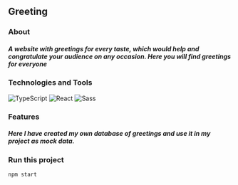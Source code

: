 ## Greeting

### About
##### *A website with greetings for every taste, which would help and congratulate your audience on any occasion. Here you will find greetings for everyone*

### Technologies and Tools
![TypeScript](https://img.shields.io/badge/TypeScript-094fb2?style=for-the-badge&logo=TypeScript&logoColor=ffffff)
![React](https://img.shields.io/badge/React-201c00?style=for-the-badge&logo=React&logoColor=008eff)
![Sass](https://img.shields.io/badge/Sass-ea496f?style=for-the-badge&logo=Sass&logoColor=ffffff)

### Features
##### *Here I have created my own database of greetings and use it in my project as mock data.*

### Run this project
```javascript
npm start
```
